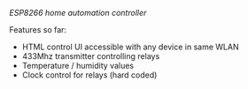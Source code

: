 *ESP8266 home automation controller*

Features so far:
- HTML control UI accessible with any device in same WLAN
- 433Mhz transmitter controlling relays
- Temperature / humidity values
- Clock control for relays (hard coded)

